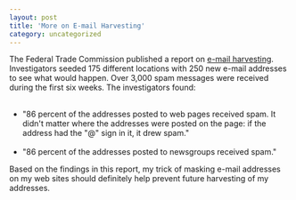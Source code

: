 ```yaml
---
layout: post
title: 'More on E-mail Harvesting'
category: uncategorized
---
```


The Federal Trade Commission published a report on <a href="http://www.ftc.gov/bcp/conline/pubs/alerts/spamalrt.htm">e-mail harvesting</a>.  Investigators seeded 175 different locations with 250 new e-mail addresses to see what would happen.  Over 3,000 spam messages were received during the first six weeks.  The investigators found:<ul><br /><li>"86 percent of the addresses posted to web pages received spam. It didn't matter where the addresses were posted on the page: if the address had the "@" sign in it, it drew spam."</li><br /><li>"86 percent of the addresses posted to newsgroups received spam."</li></ul>Based on the findings in this report, my trick of masking e-mail addresses on my web sites should definitely help prevent future harvesting of my addresses.
